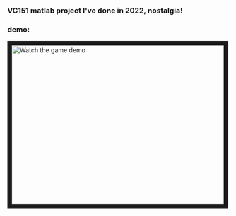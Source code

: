 ### VG151 matlab project I've done in 2022, nostalgia!

### demo:
<a href="https://youtu.be/G2oDc8FMyRg" target="_blank">
 <img src="http://img.youtube.com/vi/G2oDc8FMyRg/default.jpg" alt="Watch the game demo" width="480" height="360" border="10" />
</a>
